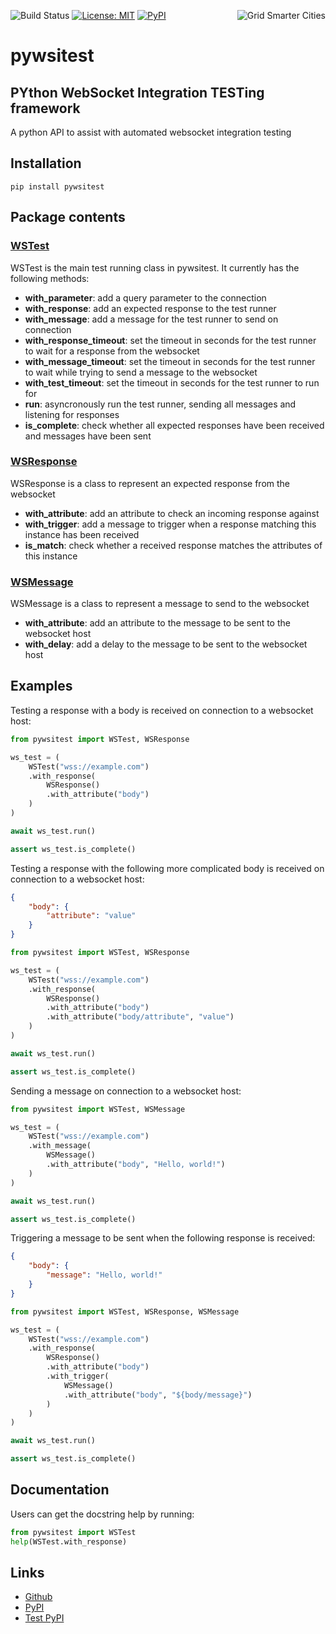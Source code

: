 [<img align="right" alt="Grid Smarter Cities" src="https://s3.eu-west-2.amazonaws.com/open-source-resources/grid_smarter_cities_small.png">](https://www.gridsmartercities.com/)

![Build Status](https://codebuild.eu-west-2.amazonaws.com/badges?uuid=eyJlbmNyeXB0ZWREYXRhIjoiSitwRmNUcHk2VzN2VS8rMHdUS2hoNzZCQUdCME1VV0RkeWEwTmZyVUxOWUdXR2hMTzVUVWIvLzJ5ZFR2SWo5OHhtSm55TFc4SjZvcGhNcndNT1lDbEdRPSIsIml2UGFyYW1ldGVyU3BlYyI6Ik9SV0g1Tm1FMUVERW9RSzciLCJtYXRlcmlhbFNldFNlcmlhbCI6MX0%3D&branch=master)
[![License: MIT](https://img.shields.io/badge/License-MIT-brightgreen.svg)](https://opensource.org/licenses/MIT)
[![PyPI](https://img.shields.io/pypi/v/pywsitest.svg?color=brightgreen)](https://pypi.org/project/pywsitest)

# pywsitest
## PYthon WebSocket Integration TESTing framework

A python API to assist with automated websocket integration testing

## Installation
```
pip install pywsitest
```

## Package contents
### [WSTest](https://github.com/gridsmartercities/pywsitest/blob/master/pywsitest/ws_test.py)
WSTest is the main test running class in pywsitest. It currently has the following methods:
- **with_parameter**: add a query parameter to the connection
- **with_response**: add an expected response to the test runner
- **with_message**: add a message for the test runner to send on connection
- **with_response_timeout**: set the timeout in seconds for the test runner to wait for a response from the websocket
- **with_message_timeout**: set the timeout in seconds for the test runner to wait while trying to send a message to the websocket
- **with_test_timeout**: set the timeout in seconds for the test runner to run for
- **run**: asyncronously run the test runner, sending all messages and listening for responses
- **is_complete**: check whether all expected responses have been received and messages have been sent

### [WSResponse](https://github.com/gridsmartercities/pywsitest/blob/master/pywsitest/ws_response.py)
WSResponse is a class to represent an expected response from the websocket
- **with_attribute**: add an attribute to check an incoming response against
- **with_trigger**: add a message to trigger when a response matching this instance has been received
- **is_match**: check whether a received response matches the attributes of this instance

### [WSMessage](https://github.com/gridsmartercities/pywsitest/blob/master/pywsitest/ws_message.py)
WSMessage is a class to represent a message to send to the websocket
- **with_attribute**: add an attribute to the message to be sent to the websocket host
- **with_delay**: add a delay to the message to be sent to the websocket host

## Examples
Testing a response with a body is received on connection to a websocket host:
```py
from pywsitest import WSTest, WSResponse

ws_test = (
    WSTest("wss://example.com")
    .with_response(
        WSResponse()
        .with_attribute("body")
    )
)

await ws_test.run()

assert ws_test.is_complete()
```

Testing a response with the following more complicated body is received on connection to a websocket host:
```json
{
    "body": {
        "attribute": "value"
    }
}
```

```py
from pywsitest import WSTest, WSResponse

ws_test = (
    WSTest("wss://example.com")
    .with_response(
        WSResponse()
        .with_attribute("body")
        .with_attribute("body/attribute", "value")
    )
)

await ws_test.run()

assert ws_test.is_complete()
```

Sending a message on connection to a websocket host:
```py
from pywsitest import WSTest, WSMessage

ws_test = (
    WSTest("wss://example.com")
    .with_message(
        WSMessage()
        .with_attribute("body", "Hello, world!")
    )
)

await ws_test.run()

assert ws_test.is_complete()
```

Triggering a message to be sent when the following response is received:
```json
{
    "body": {
        "message": "Hello, world!"
    }
}
```

```py
from pywsitest import WSTest, WSResponse, WSMessage

ws_test = (
    WSTest("wss://example.com")
    .with_response(
        WSResponse()
        .with_attribute("body")
        .with_trigger(
            WSMessage()
            .with_attribute("body", "${body/message}")
        )
    )
)

await ws_test.run()

assert ws_test.is_complete()
```

## Documentation
Users can get the docstring help by running:
```py
from pywsitest import WSTest
help(WSTest.with_response)
```

## Links
- [Github](https://github.com/gridsmartercities/pywsitest)
- [PyPI](https://pypi.org/project/pywsitest)
- [Test PyPI](https://test.pypi.org/project/pywsitest)